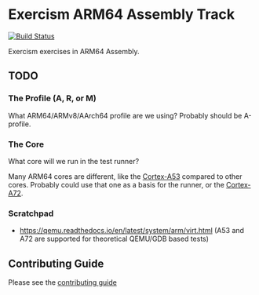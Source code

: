 # Exercism ARM64 Assembly Track

[![Build Status](https://travis-ci.org/exercism/arm64-assembly.svg?branch=master)](https://travis-ci.org/exercism/arm64-assembly)

Exercism exercises in ARM64 Assembly.

## TODO

### The Profile (A, R, or M)

What ARM64/ARMv8/AArch64 profile are we using? Probably should be A-profile.

### The Core

What core will we run in the test runner?

Many ARM64 cores are different, like the [Cortex-A53](https://www.arm.com/products/silicon-ip-cpu/cortex-a/cortex-a53) compared to other cores. Probably could use that one as a basis for the runner, or the [Cortex-A72](https://www.arm.com/products/silicon-ip-cpu/cortex-a/cortex-a72).

### Scratchpad

- https://qemu.readthedocs.io/en/latest/system/arm/virt.html (A53 and A72 are supported for theoretical QEMU/GDB based tests)

## Contributing Guide

Please see the [contributing guide](https://github.com/exercism/x-api/blob/master/CONTRIBUTING.md#the-exercise-data)